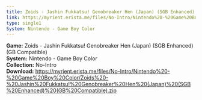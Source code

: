```yaml
---
title: Zoids - Jashin Fukkatsu! Genobreaker Hen (Japan) (SGB Enhanced) (GB Compatible)
link: https://myrient.erista.me/files/No-Intro/Nintendo%20-%20Game%20Boy%20Color/Zoids%20-%20Jashin%20Fukkatsu!%20Genobreaker%20Hen%20(Japan)%20(SGB%20Enhanced)%20(GB%20Compatible).zip
type: single1
System: Nintendo - Game Boy Color
---
```

<b>Game:</b> Zoids - Jashin Fukkatsu! Genobreaker Hen (Japan) (SGB Enhanced) (GB Compatible)<br>
<b>System:</b> Nintendo - Game Boy Color<br>
<b>Collection:</b> No-Intro<br>
<b>Download:</b> https://myrient.erista.me/files/No-Intro/Nintendo%20-%20Game%20Boy%20Color/Zoids%20-%20Jashin%20Fukkatsu!%20Genobreaker%20Hen%20(Japan)%20(SGB%20Enhanced)%20(GB%20Compatible).zip